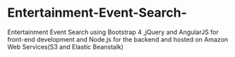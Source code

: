 # Entertainment-Event-Search-
Entertainment Event Search using Bootstrap 4 ,jQuery and AngularJS for front-end development and Node.js for the backend and hosted on Amazon Web Services(S3 and Elastic Beanstalk) 
